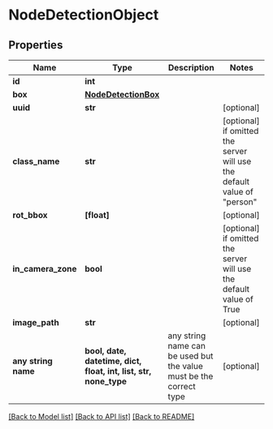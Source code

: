 # NodeDetectionObject


## Properties
Name | Type | Description | Notes
------------ | ------------- | ------------- | -------------
**id** | **int** |  | 
**box** | [**NodeDetectionBox**](NodeDetectionBox.md) |  | 
**uuid** | **str** |  | [optional] 
**class_name** | **str** |  | [optional]  if omitted the server will use the default value of "person"
**rot_bbox** | **[float]** |  | [optional] 
**in_camera_zone** | **bool** |  | [optional]  if omitted the server will use the default value of True
**image_path** | **str** |  | [optional] 
**any string name** | **bool, date, datetime, dict, float, int, list, str, none_type** | any string name can be used but the value must be the correct type | [optional]

[[Back to Model list]](../README.md#documentation-for-models) [[Back to API list]](../README.md#documentation-for-api-endpoints) [[Back to README]](../README.md)


